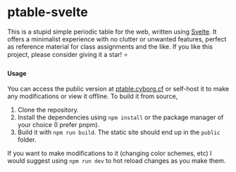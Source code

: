 # ptable-svelte

This is a stupid simple periodic table for the web, written using [Svelte](https://svelte.dev/). It offers a minimalist experience with no clutter or unwanted features, perfect as reference material for class assignments and the like. If you like this project, please consider giving it a star! ⭐️

#### Usage

You can access the public version at [ptable.cyborg.cf](https://ptable.cyborg.cf) or self-host it to make any modifications or view it offline. To build it from source,

1. Clone the repository.
2. Install the dependencies using `npm install` or the package manager of your choice (I prefer pnpm).
3. Build it with `npm run build`. The static site should end up in the `public` folder.

If you want to make modifications to it (changing color schemes, etc) I would suggest using `npm run dev` to hot reload changes as you make them.

